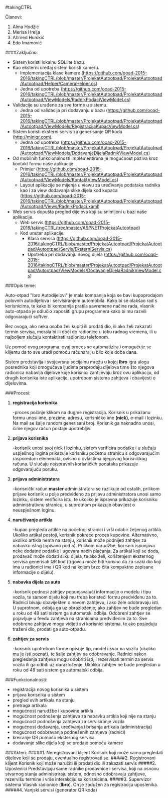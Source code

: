 ﻿#takingCTRL

Članovi:
1. Alma Hodžić
2. Merisa Hrelja
3. Ahmed Humkić
4. Edo Imamović

####Zaključno:
* Sistem koristi lokalnu SQLlite bazu.
* Kao eksterni uređaj sistem koristi kameru.
  * Implementacija klase kamere (https://github.com/ooad-2015-2016/takingCTRL/blob/master/ProjekatAutootpad/ProjekatAutootpad/Autootpad/Helper/CameraHelper.cs)
  * Jedna od upotreba (https://github.com/ooad-2015-2016/takingCTRL/blob/master/ProjekatAutootpad/ProjekatAutootpad/Autootpad/ViewModels/RadnikPodaciViewModel.cs)
* Validacije su urađene za sve forme u sistemu.
  * Jedna od validacija pri dodavanju u bazu (https://github.com/ooad-2015-2016/takingCTRL/blob/master/ProjekatAutootpad/ProjekatAutootpad/Autootpad/ViewModels/RegistracijaKupacViewModel.cs)
* Sistem koristi eksterni servis za generisanje QR koda (http://miniqr.com).
  * Jedna od upotreba (https://github.com/ooad-2015-2016/takingCTRL/blob/master/ProjekatAutootpad/ProjekatAutootpad/Autootpad/ViewModels/DodavanjeDijelaRadnikViewModel.cs)
* Od mobilnih funkcionalnosti implementirana je mogućnost poziva kroz kontakt formu naše aplikacije
  * Primjer (https://github.com/ooad-2015-2016/takingCTRL/blob/master/ProjekatAutootpad/ProjekatAutootpad/Autootpad/ViewModels/KontaktViewModel.cs)
  * Layout aplikacije se mijenja u viewu za uređivanje podataka radnika kao i za view dodavanja slike dijela kod kupaca (https://github.com/ooad-2015-2016/takingCTRL/blob/master/ProjekatAutootpad/ProjekatAutootpad/Autootpad/Views/RadnikPodaci.xaml)
* Web servis dopušta pregled dijelova koji su snimljeni u bazi naše aplikacije.
  * Web servis (https://github.com/ooad-2015-2016/takingCTRL/tree/master/ASPNETProjekatAutootpad)
  * Kod unutar aplikacije:
    * Klasa servisa (https://github.com/ooad-2015-2016/takingCTRL/blob/master/ProjekatAutootpad/ProjekatAutootpad/Autootpad/Servis/EksterniServis.cs)
    * Upotreba pri dodavanju novog dijela (https://github.com/ooad-2015-2016/takingCTRL/blob/master/ProjekatAutootpad/ProjekatAutootpad/Autootpad/ViewModels/DodavanjeDijelaRadnikViewModel.cs)

###Opis teme:

Auto-otpad "Ibro Autodijelovi" je mala kompanija koja se bavi kupoprodajom polovnih autodijelova i servisiranjem automobila.
Kako bi se olakšao rad s korisnicima, te kako bi kompanija pratila savremene načine rada,
vlasnik auto-otpada je odlučio zaposliti grupu programera kako bi mu razvili odgovarajući softver.

Bez ovoga, ako neka osoba želi kupiti ili prodati dio, ili ako želi zakazati termin servisa, morala bi ili doći do radionice u toku radnog vremena, ili u najboljem slučaju kontaktirati radionicu telefonom.

Uz pomoć ovog programa, ovaj proces se automatizira i omogućuje se klijentu da to sve uradi pomoću računara, u bilo koje doba dana.

Sistem predstavlja i svojevrsnu socijalnu mrežu u kojoj **Ibro** igra ulogu posrednika koji omogućava ljudima preprodaju dijelova time što njegova radionica nabavlja dijelove koje korisnici zahtijevaju kroz ovu aplikaciju,
od drugih korisnika iste aplikacije, upotrebom sistema zahtjeva i obavijesti o dijelovima.


###Procesi:
1. **registracija korisnika** 
	
	-proces počinje klikom na dugme registracija. Korisnik u prikazanu formu unosi ime, prezime, adresu, korisničko ime **(nick)**, e-mail i lozinku. Na mail
	se šalje random generisani broj. Korisnik ga naknadno unosi, čime njegov račun postaje upotrebljiv.
2. **prijava korisnika**
	
	-korisnik unosi svoj nick i lozinku, sistem verificira podatke i u slučaju uspješnog logina prikazuje korisniku početnu stranicu s odgovarajućim
	rasporedom elemenata, ovisno o ovlastima njegovog korisničkog računa. U slučaju neispravnih korisničkih podataka prikazuje odgovarajuću poruku.
3. **prijava administratora**
	
	-korisnički račun **master** administratora se razlikuje od ostalih, prilikom prijave korisnik u polje predviđeno za prijavu administratora unosi samo
	lozinku, sistem verificira istu, te ukoliko je ispravna prikazuje korisniku administrativnu stranicu, u suprotnom prikazuje obavijest o neuspješnom loginu.
4. **naručivanje artikla**
	
	-kupac pregleda artikle na početnoj stranici i vrši odabir željenog artikla. Ukoliko artikal postoji, korisnik pokreće proces kupovine. Alternativno,
	ukoliko artikla nema na stanju, korisnik može podnijeti zahtjev za nabavku istog (opisano pod 5). Prilikom narudžbe, korisnik ispunjava neke dodatne podatke
	i ugovara način plaćanja. Za artikal koji se doda, prodavač može dodati sliku dijela, te ako želi, korištenjem eksternog servisa generisati QR kod (trgovcu može
	biti korisno da za svaki dio koji ima u radionici ima i QR kod na kojem brzo čita kompaktno zapisane informacije o dijelu).

5. **nabavka dijela za auto**
	
	-korisnik podnosi zahtjev popunjavajući informacije o modelu i tipu vozila, te samom dijelu koji mu treba koristeći formu predviđenu za to. Radnici bivaju obaviješten o 
	novom zahtjevu, i ako žele odobravaju isti. U suprotnom, odbija ga uz obrazloženje; ako zahtjev ne bude pregledan u roku od 48 sati sistem ga automatski odbija.
	Odobreni zahtjev se pojavljuje u feedu zahtjeva na stranicama predviđenim za to. Sve odobrene zahtjeve mogu vidjeti svi korisnici sistema, te ako posjeduju traženi dio, prodati ga auto-otpadu.


6. **zahtjev za servis**
	
	-korisnik upotrebom forme opisuje tip, model i kvar na vozilu (ukoliko mu je isti poznat), te šalje zahtjev na odobravanje. Radnici nakon pregledanja zahtjeva
	mogu odobriti isti, i rezervisati termin za servis vozila ili ga odbiti uz obrazloženje. Ukoliko zahtjev ne bude pregledan u roku od 48 sati sistem ga automatski odbija.
	

###Funkcionalnosti:
* registracija novog korisnika u sistem
* prijava korisnika u sistem
* pregled svih artikala na stanju
* pretraga artikala
* mogućnost narudžbe i kupovine artikla
* mogućnost podnošenja zahtjeva za nabavku artikla koji nije na stanju
* mogućnost podnošenja zahtjeva za servisiranje vozila
* mogućnost dodavanja, uređivanja i brisanja artikala (administracija)
* mogućnost odobravanja podnešenih zahtjeva (radnici)
* kreiranje QR pomoću eksternog servisa
* dodavanje slike dijela koji se prodaje pomoću kamere

###Akteri:
#####1. Neregistrovani klijent
Korisnik koji može samo pregledati dijelove koji se prodaju, eventualno registrovati se.
#####2. Registrovani klijent
Korisnik koji može naručiti ili prodati dio ili zakazati servis
#####2. Uposlenici
Predstavljaju same radnike prodavnice i servisa, koji na osnovu stvarnog stanja administriraju sistem,
odnosno odobravaju zahtjeve, rezervišu termine i vrše interakciju sa korisnicima.
#####3. Supervizor sistema 
Vlasnik radionice (**Ibro**). On je zadužen za registraciju uposlenika.
#####4. Vanjski servisi (generator QR koda)
